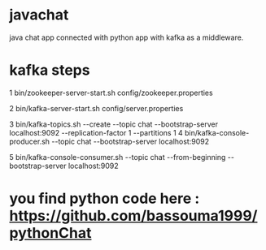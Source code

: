 # javachat

java chat app connected with python app with kafka as a middleware.
# kafka steps
1 bin/zookeeper-server-start.sh config/zookeeper.properties 

2  bin/kafka-server-start.sh config/server.properties 

3 bin/kafka-topics.sh --create --topic chat --bootstrap-server localhost:9092 
--replication-factor 1 --partitions 1 
4 bin/kafka-console-producer.sh --topic chat --bootstrap-server localhost:9092

5 bin/kafka-console-consumer.sh --topic chat --from-beginning --bootstrap-server localhost:9092


# you find python code here : https://github.com/bassouma1999/pythonChat
